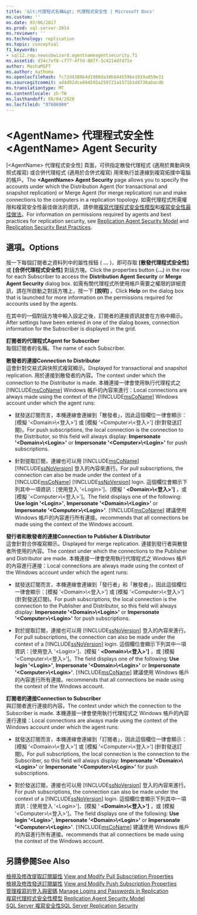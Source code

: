 ```yaml
---
title: '&lt;代理程式名稱&gt; 代理程式安全性 | Microsoft Docs'
ms.custom: ''
ms.date: 03/06/2017
ms.prod: sql-server-2014
ms.reviewer: ''
ms.technology: replication
ms.topic: conceptual
f1_keywords:
- sql12.rep.newsubwizard.agentnameagentsecurity.f1
ms.assetid: d34c7ef8-cf77-4ffd-887f-3c4214dfd71e
author: MashaMSFT
ms.author: mathoma
ms.openlocfilehash: fc72d4380b4d1980da30b8445596e1919a859e31
ms.sourcegitcommit: ad4d92dce894592a259721a1571b1d8736abacdb
ms.translationtype: MT
ms.contentlocale: zh-TW
ms.lasthandoff: 08/04/2020
ms.locfileid: "87606800"
---
```

# <a name="ltagentnamegt-agent-security"></a><span data-ttu-id="ee705-102">&lt;AgentName&gt; 代理程式安全性</span><span class="sxs-lookup"><span data-stu-id="ee705-102">&lt;AgentName&gt; Agent Security</span></span>
  <span data-ttu-id="ee705-103">[\<AgentName> 代理程式安全性] 頁面，可供指定散發代理程式 (適用於異動與快照式複寫) 或合併代理程式 (適用於合併式複寫) 用來執行並連線到複寫拓撲中電腦的帳戶。</span><span class="sxs-lookup"><span data-stu-id="ee705-103">The **\<AgentName> Agent Security** page allows you to specify the accounts under which the Distribution Agent (for transactional and snapshot replication) or Merge Agent (for merge replication) run and make connections to the computers in a replication topology.</span></span> <span data-ttu-id="ee705-104">如需代理程式所需權限和複寫安全性最佳做法的資訊，請參閱[複寫代理程式安全性模型](security/replication-agent-security-model.md)和[複寫安全性最佳做法](security/replication-security-best-practices.md)。</span><span class="sxs-lookup"><span data-stu-id="ee705-104">For information on permissions required by agents and best practices for replication security, see [Replication Agent Security Model](security/replication-agent-security-model.md) and [Replication Security Best Practices](security/replication-security-best-practices.md).</span></span>  
  
## <a name="options"></a><span data-ttu-id="ee705-105">選項。</span><span class="sxs-lookup"><span data-stu-id="ee705-105">Options</span></span>  
 <span data-ttu-id="ee705-106">按一下每個訂閱者之資料列中的屬性按鈕 ( **...** )，即可存取 **[散發代理程式安全性]** 或 **[合併代理程式安全性]** 對話方塊。</span><span class="sxs-lookup"><span data-stu-id="ee705-106">Click the properties button (**...**) in the row for each Subscriber to access the **Distribution Agent Security** or **Merge Agent Security** dialog box.</span></span> <span data-ttu-id="ee705-107">如需有關代理程式所使用帳戶需要之權限的詳細資訊，請在所啟動之對話方塊上，按一下 **[說明]** 。</span><span class="sxs-lookup"><span data-stu-id="ee705-107">Click **Help** on the dialog box that is launched for more information on the permissions required for accounts used by the agents.</span></span>  
  
 <span data-ttu-id="ee705-108">在其中的一個對話方塊中輸入設定之後，訂閱者的連接資訊就會在方格中顯示。</span><span class="sxs-lookup"><span data-stu-id="ee705-108">After settings have been entered in one of the dialog boxes, connection information for the Subscriber is displayed in the grid.</span></span>  
  
 <span data-ttu-id="ee705-109">**訂閱者的代理程式**</span><span class="sxs-lookup"><span data-stu-id="ee705-109">**Agent for Subscriber**</span></span>  
 <span data-ttu-id="ee705-110">每個訂閱者的名稱。</span><span class="sxs-lookup"><span data-stu-id="ee705-110">The name of each Subscriber.</span></span>  
  
 <span data-ttu-id="ee705-111">**散發者的連接**</span><span class="sxs-lookup"><span data-stu-id="ee705-111">**Connection to Distributor**</span></span>  
 <span data-ttu-id="ee705-112">這會針對交易式與快照式複寫顯示。</span><span class="sxs-lookup"><span data-stu-id="ee705-112">Displayed for transactional and snapshot replication.</span></span> <span data-ttu-id="ee705-113">用於連接到散發者的內容。</span><span class="sxs-lookup"><span data-stu-id="ee705-113">The context under which the connection to the Distributor is made.</span></span> <span data-ttu-id="ee705-114">本機連接一律會使用執行代理程式之 [!INCLUDE[msCoName](../../includes/msconame-md.md)] Windows 帳戶的內容來進行：</span><span class="sxs-lookup"><span data-stu-id="ee705-114">Local connections are always made using the context of the [!INCLUDE[msCoName](../../includes/msconame-md.md)] Windows account under which the agent runs:</span></span>  
  
-   <span data-ttu-id="ee705-115">就發送訂閱而言，本機連線會連線到「散發者」，因此這個欄位一律會顯示：[模擬 '\<Domain>\\<登入\>'] 或 [模擬 '\<Computer>\\<登入\>'] (針對發送訂閱)。</span><span class="sxs-lookup"><span data-stu-id="ee705-115">For push subscriptions, the local connection is the connection to the Distributor, so this field will always display: **Impersonate '\<Domain>\\<Login\>'** or **Impersonate '\<Computer>\\<Login\>'** for push subscriptions.</span></span>  
  
-   <span data-ttu-id="ee705-116">針對提取訂閱，連線也可以用 [!INCLUDE[msCoName](../../includes/msconame-md.md)] [!INCLUDE[ssNoVersion](../../includes/ssnoversion-md.md)] 登入的內容來進行。</span><span class="sxs-lookup"><span data-stu-id="ee705-116">For pull subscriptions, the connection can also be made under the context of a [!INCLUDE[msCoName](../../includes/msconame-md.md)] [!INCLUDE[ssNoVersion](../../includes/ssnoversion-md.md)] login.</span></span> <span data-ttu-id="ee705-117">這個欄位會顯示下列其中一項資訊：[使用登入 '\<Login>']、[模擬 ' **\<Domain>\\<登入\>']** ，或 [模擬 '\<Computer>\\<登入\>']。</span><span class="sxs-lookup"><span data-stu-id="ee705-117">The field displays one of the following: **Use login '\<Login>'**, **Impersonate '\<Domain>\\<Login\>'** or **Impersonate '\<Computer>\\<Login\>'**.</span></span> [!INCLUDE[msCoName](../../includes/msconame-md.md)] <span data-ttu-id="ee705-118">建議使用 Windows 帳戶的內容進行所有連接。</span><span class="sxs-lookup"><span data-stu-id="ee705-118">recommends that all connections be made using the context of the Windows account.</span></span>  
  
 <span data-ttu-id="ee705-119">**發行者和散發者的連接**</span><span class="sxs-lookup"><span data-stu-id="ee705-119">**Connection to Publisher & Distributor**</span></span>  
 <span data-ttu-id="ee705-120">這會針對合併複寫顯示。</span><span class="sxs-lookup"><span data-stu-id="ee705-120">Displayed for merge replication.</span></span> <span data-ttu-id="ee705-121">連接到發行者與散發者所使用的內容。</span><span class="sxs-lookup"><span data-stu-id="ee705-121">The context under which the connections to the Publisher and Distributor are made.</span></span> <span data-ttu-id="ee705-122">本機連接一律會使用執行代理程式之 Windows 帳戶的內容進行連接：</span><span class="sxs-lookup"><span data-stu-id="ee705-122">Local connections are always made using the context of the Windows account under which the agent runs:</span></span>  
  
-   <span data-ttu-id="ee705-123">就發送訂閱而言，本機連線會連線到「發行者」和「散發者」，因此這個欄位一律會顯示：[模擬 '\<Domain>\\<登入\>'] 或 [模擬 '\<Computer>\\<登入\>'] (針對發送訂閱)。</span><span class="sxs-lookup"><span data-stu-id="ee705-123">For push subscriptions, the local connection is the connection to the Publisher and Distributor, so this field will always display: **Impersonate '\<Domain>\\<Login\>'** or **Impersonate '\<Computer>\\<Login\>'** for push subscriptions.</span></span>  
  
-   <span data-ttu-id="ee705-124">對於提取訂閱，連接也可以用 [!INCLUDE[ssNoVersion](../../includes/ssnoversion-md.md)] 登入的內容來進行。</span><span class="sxs-lookup"><span data-stu-id="ee705-124">For pull subscriptions, the connection can also be made under the context of a [!INCLUDE[ssNoVersion](../../includes/ssnoversion-md.md)] login.</span></span> <span data-ttu-id="ee705-125">這個欄位會顯示下列其中一項資訊：[使用登入 '\<Login>']、[模擬 ' **\<Domain>\\<登入\>']** ，或 [模擬 '\<Computer>\\<登入\>']。</span><span class="sxs-lookup"><span data-stu-id="ee705-125">The field displays one of the following: **Use login '\<Login>'**, **Impersonate '\<Domain>\\<Login\>'** or **Impersonate '\<Computer>\\<Login\>'**.</span></span> [!INCLUDE[msCoName](../../includes/msconame-md.md)] <span data-ttu-id="ee705-126">建議使用 Windows 帳戶的內容進行所有連接。</span><span class="sxs-lookup"><span data-stu-id="ee705-126">recommends that all connections be made using the context of the Windows account.</span></span>  
  
 <span data-ttu-id="ee705-127">**訂閱者的連接**</span><span class="sxs-lookup"><span data-stu-id="ee705-127">**Connection to Subscriber**</span></span>  
 <span data-ttu-id="ee705-128">與訂閱者進行連接的內容。</span><span class="sxs-lookup"><span data-stu-id="ee705-128">The context under which the connection to the Subscriber is made.</span></span> <span data-ttu-id="ee705-129">本機連接一律會使用執行代理程式之 Windows 帳戶的內容進行連接：</span><span class="sxs-lookup"><span data-stu-id="ee705-129">Local connections are always made using the context of the Windows account under which the agent runs:</span></span>  
  
-   <span data-ttu-id="ee705-130">就發送訂閱而言，本機連線會連線到「訂閱者」，因此這個欄位一律會顯示：[模擬 '\<Domain>\\<登入\>'] 或 [模擬 '\<Computer>\\<登入\>'] (針對發送訂閱)。</span><span class="sxs-lookup"><span data-stu-id="ee705-130">For pull subscriptions, the local connection is the connection to the Subscriber, so this field will always display: **Impersonate '\<Domain>\\<Login\>'** or **Impersonate '\<Computer>\\<Login\>'** for push subscriptions.</span></span>  
  
-   <span data-ttu-id="ee705-131">對於發送訂閱，連接也可以用 [!INCLUDE[ssNoVersion](../../includes/ssnoversion-md.md)] 登入的內容來進行。</span><span class="sxs-lookup"><span data-stu-id="ee705-131">For push subscriptions, the connection can also be made under the context of a [!INCLUDE[ssNoVersion](../../includes/ssnoversion-md.md)] login.</span></span> <span data-ttu-id="ee705-132">這個欄位會顯示下列其中一項資訊：[使用登入 '\<Login>']、[模擬 ' **\<Domain>\\<登入\>']** ，或 [模擬 '\<Computer>\\<登入\>']。</span><span class="sxs-lookup"><span data-stu-id="ee705-132">The field displays one of the following: **Use login '\<Login>'**, **Impersonate '\<Domain>\\<Login\>'** or **Impersonate '\<Computer>\\<Login\>'**.</span></span> [!INCLUDE[msCoName](../../includes/msconame-md.md)] <span data-ttu-id="ee705-133">建議使用 Windows 帳戶的內容進行所有連接。</span><span class="sxs-lookup"><span data-stu-id="ee705-133">recommends that all connections be made using the context of the Windows account.</span></span>  
  
## <a name="see-also"></a><span data-ttu-id="ee705-134">另請參閱</span><span class="sxs-lookup"><span data-stu-id="ee705-134">See Also</span></span>  
 <span data-ttu-id="ee705-135">[檢視及修改提取訂閱屬性](view-and-modify-pull-subscription-properties.md) </span><span class="sxs-lookup"><span data-stu-id="ee705-135">[View and Modify Pull Subscription Properties](view-and-modify-pull-subscription-properties.md) </span></span>  
 <span data-ttu-id="ee705-136">[檢視及修改發送訂閱屬性](view-and-modify-push-subscription-properties.md) </span><span class="sxs-lookup"><span data-stu-id="ee705-136">[View and Modify Push Subscription Properties](view-and-modify-push-subscription-properties.md) </span></span>  
 <span data-ttu-id="ee705-137">[管理複寫的登入與密碼](security/identity-and-access-control-replication.md#manage-logins-and-passwords-in-replication) </span><span class="sxs-lookup"><span data-stu-id="ee705-137">[Manage Logins and Passwords in Replication](security/identity-and-access-control-replication.md#manage-logins-and-passwords-in-replication) </span></span>  
 <span data-ttu-id="ee705-138">[複寫代理程式安全性模型](security/replication-agent-security-model.md) </span><span class="sxs-lookup"><span data-stu-id="ee705-138">[Replication Agent Security Model](security/replication-agent-security-model.md) </span></span>  
 [<span data-ttu-id="ee705-139">SQL Server 複寫安全性</span><span class="sxs-lookup"><span data-stu-id="ee705-139">SQL Server Replication Security</span></span>](security/view-and-modify-replication-security-settings.md)  
  
  
